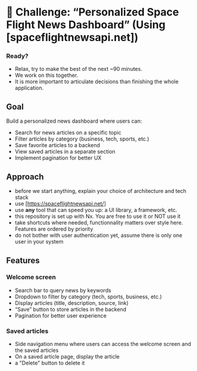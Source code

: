 # 🚀 Challenge: “Personalized Space Flight News Dashboard” (Using [spaceflightnewsapi.net])

### Ready?

* Relax, try to make the best of the next ~90 minutes.
* We work on this together.
* It is more important to articulate decisions than finishing the whole application.

## Goal

Build a personalized news dashboard where users can:

* Search for news articles on a specific topic
* Filter articles by category (business, tech, sports, etc.)
* Save favorite articles to a backend
* View saved articles in a separate section
* Implement pagination for better UX

## Approach

* before we start anything, explain your choice of architecture and tech stack
* use [https://spaceflightnewsapi.net/]
* use **any** tool that can speed you up: a UI library, a framework, etc.
* this repository is set up with Nx. You are free to use it or NOT use it
* take shortcuts where needed, functionnality matters over style here. Features are ordered by priority
* do not bother with user authentication yet, assume there is only one user in your system

## Features

### Welcome screen

* Search bar to query news by keywords
* Dropdown to filter by category (tech, sports, business, etc.)
* Display articles (title, description, source, link)
* “Save” button to store articles in the backend
* Pagination for better user experience

### Saved articles

* Side navigation menu where users can access the welcome screen and the saved articles
* On a saved article page, display the article
* a "Delete" button to delete it

